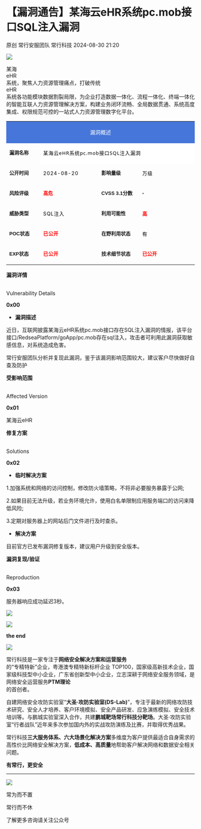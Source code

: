 #  【漏洞通告】某海云eHR系统pc.mob接口SQL注入漏洞   
原创 常行安服团队  常行科技   2024-08-30 21:20  
  
![](https://mmbiz.qpic.cn/sz_mmbiz_png/r8QjvJibulhQKuLaKRzbgyb2UiaMLGFD5u4ia6dZ0DQjdAicZEI5IYCbxa1VaJsexOmgUbTW6zlAW6mLXAeibvxWAGA/640?wx_fmt=png&from=appmsg "")  
  
  
  
某海  
eHR  
系统，聚焦人力资源管理痛点，打破传统  
eHR  
系统各功能模块数据割裂局限，为企业打造数据一体化、流程一体化、终端一体化的智能互联人力资源管理解决方案，构建业务闭环流畅、全局数据贯通、系统高度集成、权限规范可控的一站式人力资源管理数字化平台。  
  
  
  
<table><tbody style="outline: 0px;visibility: visible;"><tr style="outline: 0px;visibility: visible;"><td colspan="4" height="27" align="center" valign="middle" style="outline: 0px;word-break: break-all;hyphens: auto;background: rgb(70, 118, 217);visibility: visible;"><p style="outline: 0px;visibility: visible;"><span style="outline: 0px;font-size: 14px;color: rgb(255, 255, 255);visibility: visible;">漏洞概述</span><span style="outline: 0px;font-size: 16px;color: white;font-family: 宋体;visibility: visible;"></span></p></td></tr><tr style="outline: 0px;visibility: visible;"><td style="border-top-width: initial;border-top-style: none;outline: 0px;word-break: break-all;hyphens: auto;visibility: visible;" width="76.33333333333333"><p style="outline: 0px;text-align: left;line-height: 16px;visibility: visible;"><strong style="outline: 0px;visibility: visible;"><span style="outline: 0px;font-size: 13px;font-family: 微软雅黑, sans-serif;visibility: visible;">漏洞名称</span></strong></p></td><td colspan="3" style="border-top-width: initial;border-top-style: none;border-left-width: initial;border-left-style: none;outline: 0px;word-break: break-all;hyphens: auto;line-height: 16px;visibility: visible;text-align: left;width: 578px;font-family: system-ui, -apple-system, &#34;system-ui&#34;, &#34;Helvetica Neue&#34;, &#34;PingFang SC&#34;, &#34;Hiragino Sans GB&#34;, &#34;Microsoft YaHei UI&#34;, &#34;Microsoft YaHei&#34;, Arial, sans-serif;letter-spacing: 0.544px;text-wrap: wrap;background-color: rgb(255, 255, 255);" width="461.3333333333333"><span style="color: rgb(0, 0, 0);font-size: 13px;letter-spacing: 1px;text-decoration: none solid rgb(0, 0, 0);">某海云eHR系统pc.mob接口SQL注入漏洞</span><span style="color: rgb(0, 0, 0);font-size: 13px;letter-spacing: 1px;text-decoration: none solid rgb(0, 0, 0);"></span></td></tr><tr style="outline: 0px;text-align: left;line-height: 16px;visibility: visible;word-break: break-all;hyphens: auto;border-top-width: initial;border-top-style: none;"><td style="border-top-width: initial;border-top-style: none;outline: 0px;word-break: break-all;hyphens: auto;line-height: 16px;visibility: visible;" width="109.33333333333333"><p style="outline: 0px;line-height: 16px;visibility: visible;word-break: break-all;hyphens: auto;border-top-width: initial;border-top-style: none;"><strong style="outline: 0px;visibility: visible;"><span style="outline: 0px;font-size: 13px;font-family: 微软雅黑, sans-serif;visibility: visible;">公开时间</span></strong></p></td><td style="border-top-width: initial;border-top-style: none;border-left-width: initial;border-left-style: none;outline: 0px;word-break: break-all;hyphens: auto;line-height: 16px;visibility: visible;" width="164.33333333333334"><p style="outline: 0px;word-break: break-all;hyphens: auto;border-top-width: initial;border-top-style: none;border-left-width: initial;border-left-style: none;line-height: 16px;visibility: visible;"><span style="color: black;font-size: 13px;letter-spacing: 1px;">2024-08-20</span></p></td><td style="border-top-width: initial;border-top-style: none;outline: 0px;word-break: break-all;hyphens: auto;line-height: 16px;visibility: visible;" width="102.33333333333333"><p style="outline: 0px;line-height: 16px;visibility: visible;word-break: break-all;hyphens: auto;border-top-width: initial;border-top-style: none;"><strong style="outline: 0px;visibility: visible;"><span style="outline: 0px;font-size: 13px;font-family: 微软雅黑, sans-serif;visibility: visible;">影响量级</span></strong></p></td><td style="border-top-width: initial;border-top-style: none;border-left-width: initial;border-left-style: none;outline: 0px;word-break: break-all;hyphens: auto;line-height: 16px;visibility: visible;" width="155.33333333333334"><p style="outline: 0px;word-break: break-all;hyphens: auto;border-top-width: initial;border-top-style: none;border-left-width: initial;border-left-style: none;line-height: 16px;visibility: visible;"><span style="outline: 0px;color: black;font-size: 13px;letter-spacing: 1px;text-decoration-style: solid;text-decoration-color: rgb(0, 0, 0);visibility: visible;">万级</span></p></td></tr><tr style="outline: 0px;text-align: left;line-height: 16px;visibility: visible;word-break: break-all;hyphens: auto;border-top-width: initial;border-top-style: none;"><td style="border-top-width: initial;border-top-style: none;outline: 0px;word-break: break-all;hyphens: auto;line-height: 16px;visibility: visible;" width="78"><p style="outline: 0px;line-height: 16px;visibility: visible;word-break: break-all;hyphens: auto;border-top-width: initial;border-top-style: none;"><strong style="outline: 0px;visibility: visible;"><span style="outline: 0px;font-size: 13px;font-family: 微软雅黑, sans-serif;visibility: visible;">风险评级</span></strong></p></td><td style="border-top-width: initial;border-top-style: none;border-left-width: initial;border-left-style: none;outline: 0px;word-break: break-all;hyphens: auto;visibility: visible;" width="164.33333333333334"><p style="outline: 0px;line-height: 16px;visibility: visible;"><strong style="outline: 0px;visibility: visible;"><span style="outline: 0px;font-size: 13px;color: red;font-family: 微软雅黑, sans-serif;visibility: visible;">高危</span></strong></p></td><td style="border-top-width: initial;border-top-style: none;outline: 0px;word-break: break-all;hyphens: auto;line-height: 16px;visibility: visible;" width="107.33333333333333"><p style="outline: 0px;line-height: 16px;visibility: visible;word-break: break-all;hyphens: auto;border-top-width: initial;border-top-style: none;"><strong style="outline: 0px;visibility: visible;"><span style="outline: 0px;font-size: 13px;font-family: 微软雅黑, sans-serif;visibility: visible;">CVSS 3.1分数</span></strong></p></td><td style="border-top-width: initial;border-top-style: none;border-left-width: initial;border-left-style: none;outline: 0px;word-break: break-all;hyphens: auto;visibility: visible;" width="155.33333333333334"><p style="outline: 0px;line-height: 16px;visibility: visible;"><span style="color: rgb(0, 0, 0);"><strong style="outline: 0px;visibility: visible;"><span style="color: rgb(0, 0, 0);outline: 0px;font-size: 13px;font-family: 微软雅黑, sans-serif;visibility: visible;">-</span></strong></span></p></td></tr><tr style="outline: 0px;text-align: left;line-height: 16px;visibility: visible;word-break: break-all;hyphens: auto;border-top-width: initial;border-top-style: none;"><td style="border-top-width: initial;border-top-style: none;outline: 0px;word-break: break-all;hyphens: auto;line-height: 16px;visibility: visible;" width="78"><p style="outline: 0px;line-height: 16px;visibility: visible;word-break: break-all;hyphens: auto;border-top-width: initial;border-top-style: none;"><strong style="outline: 0px;visibility: visible;"><span style="outline: 0px;font-size: 13px;font-family: 微软雅黑, sans-serif;visibility: visible;">威胁类型</span></strong></p></td><td style="border-top-width: initial;border-top-style: none;border-left-width: initial;border-left-style: none;outline: 0px;word-break: break-all;hyphens: auto;line-height: 16px;visibility: visible;" width="164.33333333333334"><p style="outline: 0px;word-break: break-all;hyphens: auto;border-top-width: initial;border-top-style: none;border-left-width: initial;border-left-style: none;line-height: 16px;visibility: visible;"><span style="color: rgb(0, 0, 0);font-size: 13px;letter-spacing: 1px;">SQL注入</span></p></td><td style="border-top-width: initial;border-top-style: none;outline: 0px;word-break: break-all;hyphens: auto;line-height: 16px;visibility: visible;" width="107.33333333333333"><p style="outline: 0px;line-height: 16px;visibility: visible;word-break: break-all;hyphens: auto;border-top-width: initial;border-top-style: none;"><strong style="outline: 0px;visibility: visible;"><span style="outline: 0px;font-size: 13px;font-family: 微软雅黑, sans-serif;visibility: visible;">利用可能性</span></strong></p></td><td style="border-top-width: initial;border-top-style: none;border-left-width: initial;border-left-style: none;outline: 0px;word-break: break-all;hyphens: auto;line-height: 16px;visibility: visible;" width="155.33333333333334"><p style="outline: 0px;word-break: break-all;hyphens: auto;border-top-width: initial;border-top-style: none;border-left-width: initial;border-left-style: none;line-height: 16px;visibility: visible;"><span style="color: rgb(255, 0, 0);"><strong><span style="color: rgb(255, 0, 0);outline: 0px;font-size: 13px;letter-spacing: 1px;text-decoration-style: solid;text-decoration-color: rgb(0, 0, 0);visibility: visible;">高</span></strong></span></p></td></tr><tr style="outline: 0px;text-align: left;line-height: 16px;visibility: visible;word-break: break-all;hyphens: auto;border-top-width: initial;border-top-style: none;"><td style="border-top-width: initial;border-top-style: none;outline: 0px;word-break: break-all;hyphens: auto;line-height: 16px;visibility: visible;" width="78"><p style="outline: 0px;line-height: 16px;visibility: visible;word-break: break-all;hyphens: auto;border-top-width: initial;border-top-style: none;"><strong style="outline: 0px;visibility: visible;"><span style="outline: 0px;font-size: 13px;font-family: 微软雅黑, sans-serif;visibility: visible;">POC状态</span></strong></p></td><td style="border-top-width: initial;border-top-style: none;border-left-width: initial;border-left-style: none;outline: 0px;word-break: break-all;hyphens: auto;visibility: visible;" width="164.33333333333334"><p style="outline: 0px;line-height: 16px;visibility: visible;"><span style="outline: 0px;font-size: 13px;font-family: 微软雅黑, sans-serif;visibility: visible;"><strong style="outline: 0px;letter-spacing: 0.578px;visibility: visible;"><span style="outline: 0px;color: red;visibility: visible;">已公开</span></strong></span></p></td><td style="border-top-width: initial;border-top-style: none;outline: 0px;word-break: break-all;hyphens: auto;line-height: 16px;visibility: visible;" width="107.33333333333333"><p style="outline: 0px;line-height: 16px;visibility: visible;word-break: break-all;hyphens: auto;border-top-width: initial;border-top-style: none;"><strong style="outline: 0px;visibility: visible;"><span style="outline: 0px;font-size: 13px;font-family: 微软雅黑, sans-serif;visibility: visible;">在野利用状态</span></strong></p></td><td style="border-top-width: initial;border-top-style: none;border-left-width: initial;border-left-style: none;outline: 0px;word-break: break-all;hyphens: auto;line-height: 16px;visibility: visible;" width="155.33333333333334"><p style="outline: 0px;word-break: break-all;hyphens: auto;border-top-width: initial;border-top-style: none;border-left-width: initial;border-left-style: none;line-height: 16px;visibility: visible;"><span style="outline: 0px;color: black;font-size: 13px;letter-spacing: 1px;text-decoration-style: solid;text-decoration-color: rgb(0, 0, 0);visibility: visible;">有<br/></span></p></td></tr><tr style="outline: 0px;text-align: left;line-height: 16px;visibility: visible;word-break: break-all;hyphens: auto;border-top-width: initial;border-top-style: none;"><td style="border-top-width: initial;border-top-style: none;outline: 0px;word-break: break-all;hyphens: auto;line-height: 16px;visibility: visible;" width="78"><p style="outline: 0px;line-height: 16px;visibility: visible;word-break: break-all;hyphens: auto;border-top-width: initial;border-top-style: none;"><strong style="outline: 0px;visibility: visible;"><span style="outline: 0px;font-size: 13px;font-family: 微软雅黑, sans-serif;visibility: visible;">EXP状态</span></strong></p></td><td style="border-top-width: initial;border-top-style: none;border-left-width: initial;border-left-style: none;outline: 0px;word-break: break-all;hyphens: auto;visibility: visible;" width="164.33333333333334"><p style="outline: 0px;line-height: 16px;visibility: visible;"><span style="outline: 0px;font-size: 13px;font-family: 微软雅黑, sans-serif;color: rgb(39, 44, 39);visibility: visible;"><strong style="outline: 0px;letter-spacing: 0.578px;visibility: visible;"><span style="outline: 0px;color: red;visibility: visible;">已公开</span></strong></span></p></td><td style="border-top-width: initial;border-top-style: none;outline: 0px;word-break: break-all;hyphens: auto;line-height: 16px;visibility: visible;" width="107.33333333333333"><p style="outline: 0px;line-height: 16px;visibility: visible;word-break: break-all;hyphens: auto;border-top-width: initial;border-top-style: none;"><strong style="outline: 0px;visibility: visible;"><span style="outline: 0px;font-size: 13px;font-family: 微软雅黑, sans-serif;visibility: visible;">技术细节状态</span></strong></p></td><td style="border-top-width: initial;border-top-style: none;border-left-width: initial;border-left-style: none;outline: 0px;word-break: break-all;hyphens: auto;visibility: visible;" width="155.33333333333334"><p style="outline: 0px;line-height: 16px;visibility: visible;"><strong style="outline: 0px;visibility: visible;"><span style="outline: 0px;font-size: 13px;color: red;font-family: 微软雅黑, sans-serif;visibility: visible;">已公开</span></strong></p></td></tr></tbody></table>  
  
**漏洞详情**  
  
   
Vulnerability Details   
  
  
  
**0x00**  
  
- **漏洞描述**  
  
  
近日，互联网披露某海云eHR系统pc.mob接口存在SQL注入漏洞的情报，该平台接口/RedseaPlatform/goApp/pc.mob存在sql注入，攻击者可利用此漏洞获取敏感信息，对系统造成危害。  
  
常行安服团队分析并复现此漏洞，鉴于该漏洞影响范围较大，建议客户尽快做好自查及防护  
  
  
  
  
**受影响范围**  
  
   
Affected Version   
  
  
  
**0x01**  
  
某海云eHR  
  
  
**修复方案**  
  
   
Solutions   
  
  
  
**0x02**  
- **临时解决方案**  
  
1.加强系统和网络的访问控制，修改防火墙策略，不将非必要服务暴露于公网;  
  
2.如果目前无法升级，若业务环境允许，使用白名单限制应用服务端口的访问来降低风险;  
  
3.定期对服务器上的网站后门文件进行及时查杀。  
  
  
  
- **解决方案**  
  
目前官方已发布漏洞修复版本，建议用户升级到安全版本。  
  
  
**漏洞复现/验证**  
  
   
Reproduction   
  
  
  
**0x03**  
  
服务器响应成功延迟3秒。  
  
![](https://mmbiz.qpic.cn/sz_mmbiz_png/r8QjvJibulhQKuLaKRzbgyb2UiaMLGFD5uAYtBXbF8AbGcrHw6lt40icGibicqWeRKcz7gicCtmMWO96evUiauLB4Yhmg/640?wx_fmt=png&from=appmsg "")  
  
  
  
![](https://mmbiz.qpic.cn/mmbiz_png/5ibqUx1JicPMtpzBF9mpibjVeab8S0LPppgyJS90BEuqdO07WNt8kmenK1FGaoVBxTSgibfLdUL4SLKy7DCsaYdxxQ/640?wx_fmt=png "")  
  
**the end**  
  
![](https://mmbiz.qpic.cn/mmbiz_png/5ibqUx1JicPMtpzBF9mpibjVeab8S0LPppgQDn95A8w6k7yF4nOjPR3icYcLzQnF22HZl8g3o5VLvKMQJEo4gPS7wQ/640?wx_fmt=png "")  
  
  
  
常行科技是一家专注于**网络安全解决方案和运营服务**  
的“专精特新”企业，粤港澳专精特新标杆企业 TOP100，国家级高新技术企业，国家级科技型中小企业，广东省创新型中小企业，立志深耕于网络安全服务领域，是网络安全运营服务**PTM理论**  
的首创者。  
  
自建网络安全攻防实验室“**大圣·攻防实验室(DS-Lab)**”，专注于最新的网络攻防技术研究、安全人才培养、客户环境模拟、安全产品研发、应急演练模拟、安全技术培训等。与鹏城实验室深入合作，共建**鹏城靶场常行科技分靶场**。大圣·攻防实验室“行者战队”近年来多次参加国内外的实战攻防演练及比赛，并取得优秀战果。  
  
常行科技**三大服务体系、六大场景化解决方案**多维度为客户提供最适合自身需求的高性价比网络安全解决方案，**低成本、高质量**地帮助客户解决网络和数据安全相关问题。  
  
  
**有常行，更安全**  
  
****  
  
![](https://mmbiz.qpic.cn/sz_mmbiz_jpg/r8QjvJibulhT9xicZgBkutnwqozGYfW20cxgUzbMVP117Px3xDtnafDiaeY2ToD2ibicnd3SaQE7qHuCMrL0X2ND0Qg/640?wx_fmt=jpeg "")  
  
常为而不置  
  
常行而不休  
  
了解更多咨询请关注公众号  
  
  
